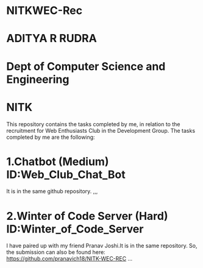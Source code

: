 # NITKWEC-Rec

# ADITYA R RUDRA
# Dept of Computer Science and Engineering
# NITK
 
 
This repository contains the tasks completed by me, in relation to the recruitment for Web Enthusiasts Club in the Development Group.
The tasks completed by me are the following:  

# 1.Chatbot (Medium) ID:Web_Club_Chat_Bot
  It is in the same github repository.
  ,,,
# 2.Winter of Code Server (Hard) ID:Winter_of_Code_Server
  I have paired up with my friend Pranav Joshi.It is in the same repository.
  So, the submission can also be found here: https://github.com/pranavich18/NITK-WEC-REC
 ...
